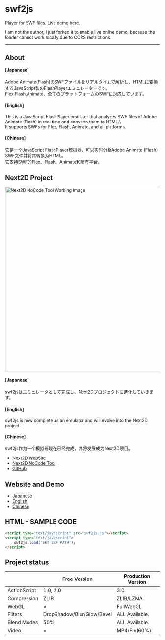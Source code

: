 # swf2js

Player for SWF files. Live demo [here](https://jumpjack.github.io/swf2js-SWF-player/index2.html).

I am not the author, I just forked it to enable live online demo, because the loader cannot work locally due to CORS restrictions.

-----------

## About
#### [Japanese]
Adobe Animate(Flash)のSWFファイルをリアルタイムで解析し、HTMLに変換するJavaScript製のFlashPlayerエミュレーターです。\
Flex,Flash,Animate、全てのプラットフォームのSWFに対応しています。

#### [English]
This is a JavaScript FlashPlayer emulator that analyzes SWF files of Adobe Animate (Flash) in real time and converts them to HTML.\  
It supports SWFs for Flex, Flash, Animate, and all platforms.

#### [Chinese]
它是一个JavaScript FlashPlayer模拟器，可以实时分析Adobe Animate (Flash) SWF文件并将其转换为HTML。\
它支持SWF的Flex、Flash、Animate和所有平台。

## Next2D Project
<img src="https://tool.next2d.app/assets/img/ogp.png" width="600" alt="Next2D NoCode Tool Working Image">

#### [Japanese]
swf2jsはエミュレータとして完成し、Next2Dプロジェクトに進化していきます。

#### [English]
swf2js is now complete as an emulator and will evolve into the Next2D project.

#### [Chinese]
swf2js作为一个模拟器现在已经完成，并将发展成为Next2D项目。

- [Next2D WebSite](https://next2d.app)
- [Next2D NoCode Tool](https://tool.next2d.app)
- [GitHub](https://github.com/Next2D)

## Website and Demo
- [Japanese](https://swf2js.com)    
- [English](https://swf2js.com/en/)   
- [Chinese](https://swf2js.com/cn/)

## HTML - SAMPLE CODE
```html
<script type="text/javascript" src="swf2js.js"></script>
<script type="text/javascript">
    swf2js.load('SET SWF PATH');
</script>  
```

## Project status
| | Free Version | Production Version |
| --- | --- | --- |
| ActionScript | 1.0, 2.0 | 3.0 |
| Compression | ZLIB | ZLIB/LZMA |
| WebGL | × | FullWebGL |
| Filters | DropShadow/Blur/Glow/Bevel | ALL Available. |
| Blend Modes | 50% | ALL Available. |
| Video | × | MP4/Flv(60%) |
